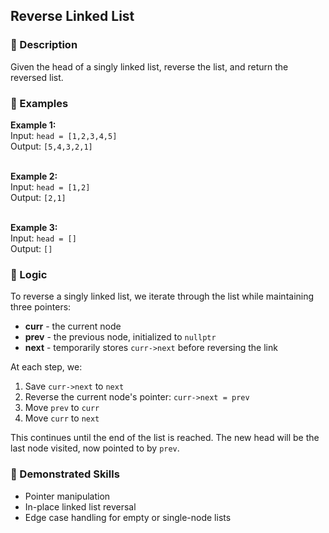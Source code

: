 <h2>Reverse Linked List</h2>

<h3>📝 Description</h3>
<p>Given the head of a singly linked list, reverse the list, and return the reversed list.</p>

<h3>📁 Examples</h3>

<b>Example 1:</b><br>
Input: <code>head = [1,2,3,4,5]</code><br>
Output: <code>[5,4,3,2,1]</code><br><br>

<b>Example 2:</b><br>
Input: <code>head = [1,2]</code><br>
Output: <code>[2,1]</code><br><br>

<b>Example 3:</b><br>
Input: <code>head = []</code><br>
Output: <code>[]</code>

<h3>🧠 Logic</h3>
<p>
To reverse a singly linked list, we iterate through the list while maintaining three pointers:
<ul>
<li><b>curr</b> - the current node</li>
<li><b>prev</b> - the previous node, initialized to <code>nullptr</code></li>
<li><b>next</b> - temporarily stores <code>curr->next</code> before reversing the link</li>
</ul>
At each step, we:
<ol>
<li>Save <code>curr->next</code> to <code>next</code></li>
<li>Reverse the current node's pointer: <code>curr->next = prev</code></li>
<li>Move <code>prev</code> to <code>curr</code></li>
<li>Move <code>curr</code> to <code>next</code></li>
</ol>
This continues until the end of the list is reached. The new head will be the last node visited, now pointed to by <code>prev</code>.
</p>

<h3>🧠 Demonstrated Skills</h3>
<ul>
  <li>Pointer manipulation</li>
  <li>In-place linked list reversal</li>
  <li>Edge case handling for empty or single-node lists</li>
</ul>
